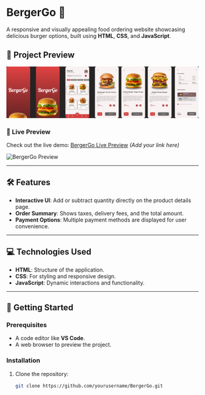 # BergerGo 🍔  
A responsive and visually appealing food ordering website showcasing delicious burger options, built using **HTML**, **CSS**, and **JavaScript**.

## 📸 Project Preview  
![BergerGo Preview](./BergerGo.png)  

### 🔗 Live Preview  
Check out the live demo: [BergerGo Live Preview](#) *(Add your link here)*  

![BergerGo Preview](./screenshot.gif)  

---

## 🛠️ Features  
- **Interactive UI**: Add or subtract quantity directly on the product details page.  
- **Order Summary**: Shows taxes, delivery fees, and the total amount.  
- **Payment Options**: Multiple payment methods are displayed for user convenience.  

---

## 💻 Technologies Used  
- **HTML**: Structure of the application.  
- **CSS**: For styling and responsive design.  
- **JavaScript**: Dynamic interactions and functionality.  

---

## 🚀 Getting Started  

### Prerequisites  
- A code editor like **VS Code**.  
- A web browser to preview the project.  

### Installation  
1. Clone the repository:  
   ```bash  
   git clone https://github.com/yourusername/BergerGo.git  
